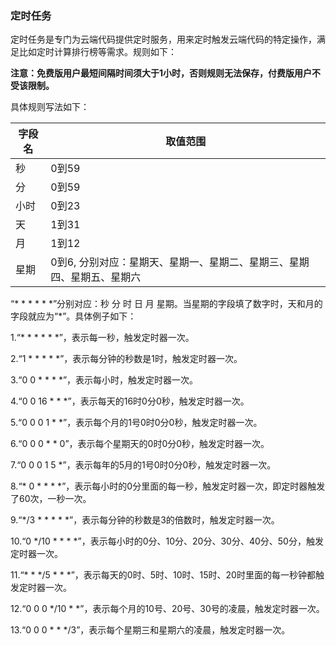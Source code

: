 ### 定时任务

定时任务是专门为云端代码提供定时服务，用来定时触发云端代码的特定操作，满足比如定时计算排行榜等需求。规则如下：

**注意：免费版用户最短间隔时间须大于1小时，否则规则无法保存，付费版用户不受该限制。**

具体规则写法如下：

| 字段名 | 取值范围 |
| --- | --- |
| 秒 | 0到59 |
| 分 | 0到59 |
| 小时 | 0到23 |
| 天 | 1到31 |
| 月 | 1到12 |
| 星期 | 0到6, 分别对应：星期天、星期一、星期二、星期三、星期四、星期五、星期六|



“\* \* \* \* \* \*”分别对应：秒 分 时 日 月 星期。当星期的字段填了数字时，天和月的字段就应为“\*”。具体例子如下：

1.“\* \* \* \* \* \*”，表示每一秒，触发定时器一次。

2.“1 \* \* \* \* \*”，表示每分钟的秒数是1时，触发定时器一次。

3.“0 0 \* \* \* \*”，表示每小时，触发定时器一次。

4.“0 0 16 \* \* \*”，表示每天的16时0分0秒，触发定时器一次。

5.“0 0 0 1 \* \*”，表示每个月的1号0时0分0秒，触发定时器一次。

6.“0 0 0 \* \* 0”，表示每个星期天的0时0分0秒，触发定时器一次。

7.“0 0 0 1 5 \*”，表示每年的5月的1号0时0分0秒，触发定时器一次。

8.“\* 0 \* \* \* \*”，表示每小时的0分里面的每一秒，触发定时器一次，即定时器触发了60次，一秒一次。

9.“\*/3 \* \* \* \* \*”，表示每分钟的秒数是3的倍数时，触发定时器一次。

10.“0 \*/10 \* \* \* \*”，表示每小时的0分、10分、20分、30分、40分、50分，触发定时器一次。

11.“\* \* \*/5 \* \* \*”，表示每天的0时、5时、10时、15时、20时里面的每一秒钟都触发定时器一次。

12.“0 0 0 \*/10 \* \*”，表示每个月的10号、20号、30号的凌晨，触发定时器一次。

13.“0 0 0 \* \* \*/3”，表示每个星期三和星期六的凌晨，触发定时器一次。










